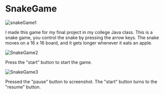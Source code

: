 # SnakeGame

![snakeGame1](https://user-images.githubusercontent.com/48542636/54408325-b495bd00-469e-11e9-9778-2f0432ebbbe5.PNG)

I made this game for my final project in my college Java class. This is a snake game, you control the snake by pressing the arrow keys. 
The snake moves on a 16 x 16 board, and it gets longer whenever it eats an apple.


![SnakeGame2](https://user-images.githubusercontent.com/48542636/54408369-edce2d00-469e-11e9-9571-6d73561baf25.PNG)

Press the "start" button to start the game.

![SnakeGame3](https://user-images.githubusercontent.com/48542636/54408703-14409800-46a0-11e9-872c-77359e974210.PNG)

Pressed the "pause" button to screenshot. The "start" button turns to the "resume" button.

